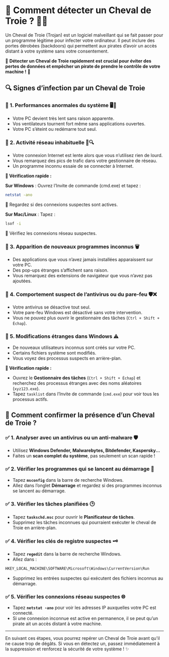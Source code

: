 # 🚫 Comment détecter un Cheval de Troie ? 🦠🐴

Un Cheval de Troie (Trojan) est un logiciel malveillant qui se fait passer pour un programme légitime pour infecter votre ordinateur. Il peut inclure des portes dérobées (backdoors) qui permettent aux pirates d’avoir un accès distant à votre système sans votre consentement.

🚨 **Détecter un Cheval de Troie rapidement est crucial pour éviter des pertes de données et empêcher un pirate de prendre le contrôle de votre machine !** 🚨

## 🔍 Signes d’infection par un Cheval de Troie

### 🔹 1. Performances anormales du système 🖥️🐌
- Votre PC devient très lent sans raison apparente.
- Vos ventilateurs tournent fort même sans applications ouvertes.
- Votre PC s’éteint ou redémarre tout seul.

### 🔹 2. Activité réseau inhabituelle 📱🔍
- Votre connexion Internet est lente alors que vous n’utilisez rien de lourd.
- Vous remarquez des pics de trafic dans votre gestionnaire de réseau.
- Un programme inconnu essaie de se connecter à Internet.

**🔎 Vérification rapide :**

**Sur Windows** : Ouvrez l’Invite de commande (cmd.exe) et tapez :
```bash
netstat -ano
```
🤔 Regardez si des connexions suspectes sont actives.

**Sur Mac/Linux** : Tapez :
```bash
lsof -i
```
🤔 Vérifiez les connexions réseau suspectes.

### 🔹 3. Apparition de nouveaux programmes inconnus 🗑️
- Des applications que vous n’avez jamais installées apparaissent sur votre PC.
- Des pop-ups étranges s’affichent sans raison.
- Vous remarquez des extensions de navigateur que vous n’avez pas ajoutées.

### 🔹 4. Comportement suspect de l’antivirus ou du pare-feu 🛡️❌
- Votre antivirus se désactive tout seul.
- Votre pare-feu Windows est désactivé sans votre intervention.
- Vous ne pouvez plus ouvrir le gestionnaire des tâches (`Ctrl + Shift + Échap`).

### 🔹 5. Modifications étranges dans Windows ⚠️
- De nouveaux utilisateurs inconnus sont créés sur votre PC.
- Certains fichiers système sont modifiés.
- Vous voyez des processus suspects en arrière-plan.

**🔎 Vérification rapide :**
- Ouvrez le **Gestionnaire des tâches** (`Ctrl + Shift + Échap`) et recherchez des processus étranges avec des noms aléatoires (`xyz123.exe`).
- Tapez `tasklist` dans l’Invite de commande (`cmd.exe`) pour voir tous les processus actifs.

## 🧐 Comment confirmer la présence d’un Cheval de Troie ?

### ✅ 1. Analyser avec un antivirus ou un anti-malware 🛡️
- Utilisez **Windows Defender, Malwarebytes, Bitdefender, Kaspersky...**
- Faites un **scan complet du système**, pas seulement un scan rapide !

### ✅ 2. Vérifier les programmes qui se lancent au démarrage 🚀
- Tapez **`msconfig`** dans la barre de recherche Windows.
- Allez dans l’onglet **Démarrage** et regardez si des programmes inconnus se lancent au démarrage.

### ✅ 3. Vérifier les tâches planifiées 🕒
- Tapez **`taskschd.msc`** pour ouvrir le **Planificateur de tâches**.
- Supprimez les tâches inconnues qui pourraient exécuter le cheval de Troie en arrière-plan.

### ✅ 4. Vérifier les clés de registre suspectes 🗝️
- Tapez **`regedit`** dans la barre de recherche Windows.
- Allez dans :
```bash
HKEY_LOCAL_MACHINE\SOFTWARE\Microsoft\Windows\CurrentVersion\Run
```
- Supprimez les entrées suspectes qui exécutent des fichiers inconnus au démarrage.

### ✅ 5. Vérifier les connexions réseau suspectes 🌐
- Tapez **`netstat -ano`** pour voir les adresses IP auxquelles votre PC est connecté.
- Si une connexion inconnue est active en permanence, il se peut qu’un pirate ait un accès distant à votre machine.

---

En suivant ces étapes, vous pourrez repérer un Cheval de Troie avant qu'il ne cause trop de dégâts. Si vous en détectez un, passez immédiatement à la suppression et renforcez la sécurité de votre système ! ✨